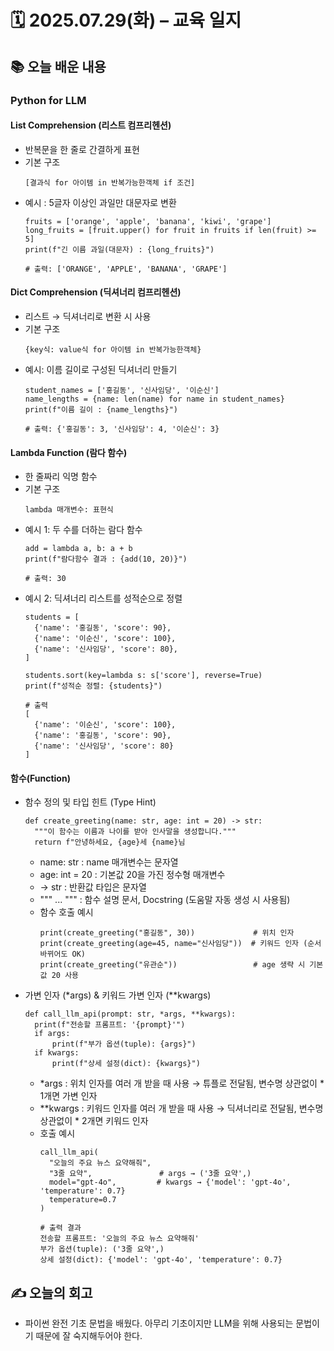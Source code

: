 # 🗓️ 2025.07.29(화) – 교육 일지

## 📚 오늘 배운 내용
### Python for LLM
#### List Comprehension (리스트 컴프리헨션)
- 반복문을 한 줄로 간결하게 표현
- 기본 구조
  ```
  [결과식 for 아이템 in 반복가능한객체 if 조건]
  ```
- 예시 : 5글자 이상인 과일만 대문자로 변환
  ```
  fruits = ['orange', 'apple', 'banana', 'kiwi', 'grape']
  long_fruits = [fruit.upper() for fruit in fruits if len(fruit) >= 5]
  print(f"긴 이름 과일(대문자) : {long_fruits}")
  
  # 출력: ['ORANGE', 'APPLE', 'BANANA', 'GRAPE']
  ```

#### Dict Comprehension (딕셔너리 컴프리헨션)
- 리스트 → 딕셔너리로 변환 시 사용
- 기본 구조
  ```
  {key식: value식 for 아이템 in 반복가능한객체}
  ```
- 예시: 이름 길이로 구성된 딕셔너리 만들기
  ```
  student_names = ['홍길동', '신사임당', '이순신']
  name_lengths = {name: len(name) for name in student_names}
  print(f"이름 길이 : {name_lengths}")
  
  # 출력: {'홍길동': 3, '신사임당': 4, '이순신': 3}
  ```
#### Lambda Function (람다 함수)
- 한 줄짜리 익명 함수
- 기본 구조
  ```
  lambda 매개변수: 표현식
  ```
- 예시 1: 두 수를 더하는 람다 함수
  ```
  add = lambda a, b: a + b
  print(f"람다함수 결과 : {add(10, 20)}")
  
  # 출력: 30
  ```
- 예시 2: 딕셔너리 리스트를 성적순으로 정렬
  ```
  students = [
    {'name': '홍길동', 'score': 90},
    {'name': '이순신', 'score': 100},
    {'name': '신사임당', 'score': 80},
  ]
  
  students.sort(key=lambda s: s['score'], reverse=True)
  print(f"성적순 정렬: {students}")
  
  # 출력
  [
    {'name': '이순신', 'score': 100},
    {'name': '홍길동', 'score': 90},
    {'name': '신사임당', 'score': 80}
  ]
  ```
#### 함수(Function)
- 함수 정의 및 타입 힌트 (Type Hint)
  ```
  def create_greeting(name: str, age: int = 20) -> str:
    """이 함수는 이름과 나이를 받아 인사말을 생성합니다."""  
    return f"안녕하세요, {age}세 {name}님
  ```
  - name: str : name 매개변수는 문자열
  - age: int = 20 : 기본값 20을 가진 정수형 매개변수
  - -> str : 반환값 타입은 문자열
  - """ ... """ : 함수 설명 문서, Docstring (도움말 자동 생성 시 사용됨)
  - 함수 호출 예시
    ```
    print(create_greeting("홍길동", 30))             # 위치 인자
    print(create_greeting(age=45, name="신사임당"))  # 키워드 인자 (순서 바뀌어도 OK)
    print(create_greeting("유관순"))                 # age 생략 시 기본값 20 사용
    ```
- 가변 인자 (*args) & 키워드 가변 인자 (**kwargs)
  ```
  def call_llm_api(prompt: str, *args, **kwargs):
    print(f"전송할 프롬프트: '{prompt}'")
    if args:
        print(f"부가 옵션(tuple): {args}")
    if kwargs:
        print(f"상세 설정(dict): {kwargs}")
  ```
  - *args : 위치 인자를 여러 개 받을 때 사용 → 튜플로 전달됨, 변수명 상관없이 * 1개면 가변 인자
  - **kwargs : 키워드 인자를 여러 개 받을 때 사용 → 딕셔너리로 전달됨, 변수명 상관없이 * 2개면 키워드 인자
  - 호출 예시
    ```
    call_llm_api(
      "오늘의 주요 뉴스 요약해줘",
      "3줄 요약",               # args → ('3줄 요약',)
      model="gpt-4o",         # kwargs → {'model': 'gpt-4o', 'temperature': 0.7}
      temperature=0.7
    )
    
    # 출력 결과
    전송할 프롬프트: '오늘의 주요 뉴스 요약해줘'
    부가 옵션(tuple): ('3줄 요약',)
    상세 설정(dict): {'model': 'gpt-4o', 'temperature': 0.7}
    ```
    
## ✍️ 오늘의 회고
- 파이썬 완전 기초 문법을 배웠다. 아무리 기초이지만 LLM을 위해 사용되는 문법이기 때문에 잘 숙지해두어야 한다.